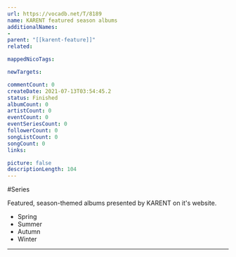 ```yaml
---
url: https://vocadb.net/T/8189
name: KARENT featured season albums
additionalNames: 
- 
parent: "[[karent-feature]]"
related:

mappedNicoTags:

newTargets:

commentCount: 0
createDate: 2021-07-13T03:54:45.2
status: Finished
albumCount: 0
artistCount: 0
eventCount: 0
eventSeriesCount: 0
followerCount: 0
songListCount: 0
songCount: 0
links: 

picture: false
descriptionLength: 104
---
```


#Series

Featured, season-themed albums presented by KARENT on it's website.

- Spring
- Summer
- Autumn
- Winter

---


